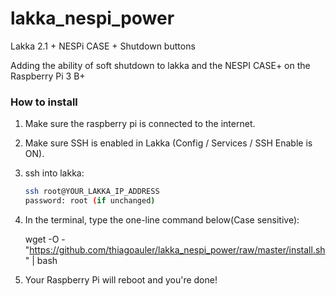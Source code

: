 # lakka_nespi_power
Lakka 2.1 + NESPi CASE + Shutdown buttons





Adding the ability of soft shutdown to lakka and the NESPI CASE+ on the Raspberry Pi 3 B+







### How to install

1. Make sure the raspberry pi is connected to the internet.

2. Make sure SSH is enabled in Lakka (Config / Services / SSH Enable is ON).

3. ssh into lakka:

   ```bash
   ssh root@YOUR_LAKKA_IP_ADDRESS
   password: root (if unchanged)
   ```

   

4. In the terminal, type the one-line command below(Case sensitive):

   wget -O - "https://github.com/thiagoauler/lakka_nespi_power/raw/master/install.sh" | bash

5. Your Raspberry Pi will reboot and you're done!








